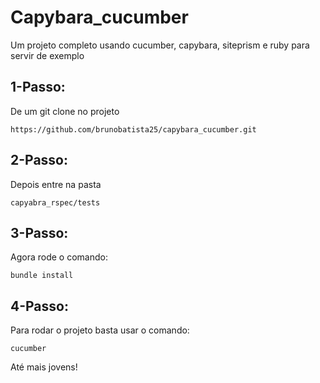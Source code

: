 # Capybara_cucumber

Um projeto completo usando cucumber, capybara, siteprism e ruby para servir de exemplo

## 1-Passo:

De um git clone no projeto

```
https://github.com/brunobatista25/capybara_cucumber.git
```

## 2-Passo:

Depois entre na pasta

```
capyabra_rspec/tests
```

## 3-Passo:

Agora rode o comando:

```
bundle install
```

## 4-Passo:

Para rodar o projeto basta usar o comando:

```
cucumber
```

Até mais jovens!
